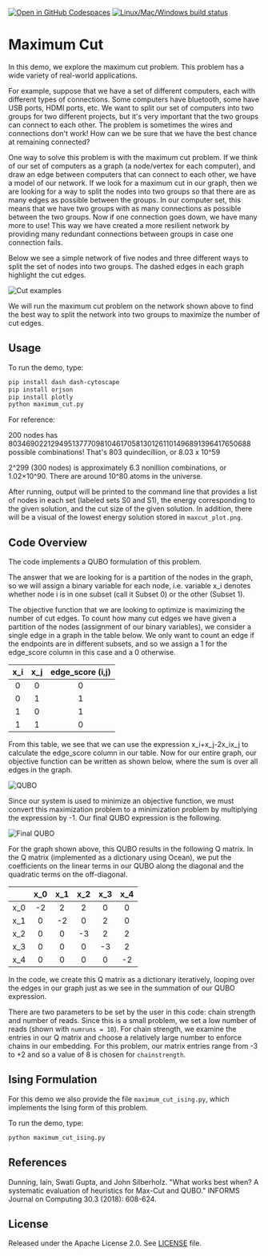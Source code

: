 [![Open in GitHub Codespaces](
  https://img.shields.io/badge/Open%20in%20GitHub%20Codespaces-333?logo=github)](
  https://codespaces.new/dwave-examples/maximum-cut?quickstart=1)
[![Linux/Mac/Windows build status](
  https://circleci.com/gh/dwave-examples/maximum-cut.svg?style=shield)](
  https://circleci.com/gh/dwave-examples/maximum-cut)

# Maximum Cut

In this demo, we explore the maximum cut problem.  This problem has a wide
variety of real-world applications.

For example, suppose that we have a set of different computers, each with
different types of connections.  Some computers have bluetooth, some have USB
ports, HDMI ports, etc.  We want to split our set of computers into two groups
for two different projects, but it's very important that the two groups can
connect to each other.  The problem is sometimes the wires and connections don't
work!  How can we be sure that we have the best chance at remaining connected?

One way to solve this problem is with the maximum cut problem.  If we think of
our set of computers as a graph (a node/vertex for each computer), and draw an
edge between computers that can connect to each other, we have a model of our
network.  If we look for a maximum cut in our graph, then we are looking for a
way to split the nodes into two groups so that there are as many edges as
possible between the groups.  In our computer set, this means that we have two
groups with as many connections as possible between the two groups.  Now if one
connection goes down, we have many more to use!  This way we have created a more
resilient network by providing many redundant connections between groups in case
one connection fails.

Below we see a simple network of five nodes and three different ways to split
the set of nodes into two groups.  The dashed edges in each graph highlight the
cut edges.

![Cut examples](readme_imgs/cut_examples.png "Cut examples")

We will run the maximum cut problem on the network shown above to find the best
way to split the network into two groups to maximize the number of cut edges.

## Usage

To run the demo, type:
```bash
pip install dash dash-cytoscape
pip install orjson
pip install plotly
python maximum_cut.py
```

For reference:

200 nodes has 803469022129495137770981046170581301261101496891396417650688 possible combinations!
That's 803 quindecillion, or 8.03 x 10^59
 
2^299 (300 nodes) is approximately 6.3 nonillion combinations, or 1.02×10^90.  There are around 10^80 atoms in the universe.

After running, output will be printed to the command line that provides a list
of nodes in each set (labeled sets S0 and S1), the energy corresponding to the
given solution, and the cut size of the given solution. In addition, there will
be a visual of the lowest energy solution stored in `maxcut_plot.png`.

## Code Overview

The code implements a QUBO formulation of this problem.

The answer that we are looking for is a partition of the nodes in the graph, so
we will assign a binary variable for each node, i.e. variable x_i denotes
whether node i is in one subset (call it Subset 0) or the other (Subset 1).

The objective function that we are looking to optimize is maximizing the number
of cut edges.  To count how many cut edges we have given a partition of the
nodes (assignment of our binary variables), we consider a single edge in a graph
in the table below.  We only want to count an edge if the endpoints are in
different subsets, and so we assign a 1 for the edge_score column in this case
and a 0 otherwise.

| x_i   | x_j   | edge_score (i,j) |
| :---: | :---: | :---------------:|
| 0     | 0     | 0                |
| 0     | 1     | 1                |
| 1     | 0     | 1                |
| 1     | 1     | 0                |

From this table, we see that we can use the expression x_i+x_j-2x_ix_j to
calculate the edge_score column in our table.  Now for our entire graph, our
objective function can be written as shown below, where the sum is over all
edges in the graph.

![QUBO](readme_imgs/QUBO.png "QUBO")

Since our system is used to minimize an objective function, we must convert this
maximization problem to a minimization problem by multiplying the expression by
-1.  Our final QUBO expression is the following.

![Final QUBO](readme_imgs/final_QUBO.png "Final QUBO")

For the graph shown above, this QUBO results in the following Q matrix.  In the
Q matrix (implemented as a dictionary using Ocean), we put the coefficients on
the linear terms in our QUBO along the diagonal and the quadratic terms on the
off-diagonal.

|     | x_0 | x_1 | x_2 | x_3 | x_4 |
|:---:|:---:|:---:|:---:|:---:|:---:|
| x_0 | -2  | 2   | 2   | 0   | 0   |
| x_1 | 0   | -2  | 0   | 2   | 0   |
| x_2 | 0   | 0   | -3  | 2   | 2   |
| x_3 | 0   | 0   | 0   | -3  | 2   |
| x_4 | 0   | 0   | 0   | 0   | -2  |

In the code, we create this Q matrix as a dictionary iteratively, looping over
the edges in our graph just as we see in the summation of our QUBO expression.

There are two parameters to be set by the user in this code:  chain strength and
number of reads.  Since this is a small problem, we set a low number of reads
(shown with `numruns = 10`).  For chain strength, we examine the
entries in our Q matrix and choose a relatively large number to enforce chains
in our embedding.  For this problem, our matrix entries range from -3 to +2 and
so a value of 8 is chosen for `chainstrength`.

## Ising Formulation

For this demo we also provide the file `maximum_cut_ising.py`, which implements
the Ising form of this problem.

To run the demo, type:
```bash
python maximum_cut_ising.py
```

## References

Dunning, Iain, Swati Gupta, and John Silberholz. "What works best when? A
systematic evaluation of heuristics for Max-Cut and QUBO." INFORMS Journal on
Computing 30.3 (2018): 608-624.

## License

Released under the Apache License 2.0. See [LICENSE](./LICENSE) file.
